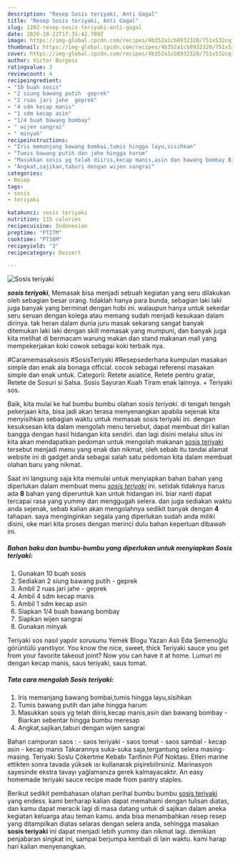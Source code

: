```yaml
---
description: "Resep Sosis teriyaki, Anti Gagal"
title: "Resep Sosis teriyaki, Anti Gagal"
slug: 1202-resep-sosis-teriyaki-anti-gagal
date: 2020-10-22T17:35:42.709Z
image: https://img-global.cpcdn.com/recipes/4b352a1cb8932320/751x532cq70/sosis-teriyaki-foto-resep-utama.jpg
thumbnail: https://img-global.cpcdn.com/recipes/4b352a1cb8932320/751x532cq70/sosis-teriyaki-foto-resep-utama.jpg
cover: https://img-global.cpcdn.com/recipes/4b352a1cb8932320/751x532cq70/sosis-teriyaki-foto-resep-utama.jpg
author: Victor Burgess
ratingvalue: 3
reviewcount: 4
recipeingredient:
- "10 buah sosis"
- "2 siung bawang putih  geprek"
- "2 ruas jari jahe  geprek"
- "4 sdm kecap manis"
- "1 sdm kecap asin"
- "1/4 buah bawang bombay"
- " wijen sangrai"
- " minyak"
recipeinstructions:
- "Iris memanjang bawang bombai,tumis hingga layu,sisihkan"
- "Tumis bawang putih dan jahe hingga harum"
- "Masukkan sosis yg telah diiris,kecap manis,asin dan bawang bombay Biarkan sebentar hingga bumbu meresap"
- "Angkat,sajikan,taburi dengan wijen sangrai"
categories:
- Resep
tags:
- sosis
- teriyaki

katakunci: sosis teriyaki 
nutrition: 115 calories
recipecuisine: Indonesian
preptime: "PT27M"
cooktime: "PT38M"
recipeyield: "3"
recipecategory: Dessert

---
```



![Sosis teriyaki](https://img-global.cpcdn.com/recipes/4b352a1cb8932320/751x532cq70/sosis-teriyaki-foto-resep-utama.jpg)

<b><i>sosis teriyaki</i></b>, Memasak bisa menjadi sebuah kegiatan yang seru dilakukan oleh sebagian besar orang. tidaklah hanya para bunda, sebagian laki laki juga banyak yang berminat dengan hobi ini. walaupun hanya untuk sekedar seru seruan dengan kolega atau memang sudah menjadi kesukaan dalam dirinya. tak heran dalam dunia juru masak sekarang sangat banyak ditemukan laki laki dengan skill memasak yang mumpuni, dan banyak juga kita melihat di bermacam warung makan dan stand makanan mall yang mempekerjakan koki cowok sebagai koki terbaik nya.

#Caramemasaksosis #SosisTeriyaki #Resepsederhana kumpulan masakan simple dan enak ala bonaga official. cocok sebagai referensi masakan simple dan enak untuk. Categorii: Retete asiatice, Retete pentru gratar, Retete de Sosuri si Salsa. Sosis Sayuran Kuah Tiram enak lainnya. + Teriyaki sos.

Baik, kita mulai ke hal bumbu bumbu olahan <i>sosis teriyaki</i>. di tengah tengah pekerjaan kita, bisa jadi akan terasa menyenangkan apabila sejenak kita menyisihkan sebagian waktu untuk memasak sosis teriyaki ini. dengan kesuksesan kita dalam mengolah menu tersebut, dapat membuat diri kalian bangga dengan hasil hidangan kita sendiri. dan lagi disini melalui situs ini kita akan mendapatkan pedoman untuk mengolah makanan <u>sosis teriyaki</u> tersebut menjadi menu yang enak dan nikmat, oleh sebab itu tandai alamat website ini di gadget anda sebagai salah satu pedoman kita dalam membuat olahan baru yang nikmat.


Saat ini langsung saja kita memulai untuk menyiapkan bahan bahan yang diperlukan dalam membuat menu <u><i>sosis teriyaki</i></u> ini. setidak tidaknya harus ada <b>8</b> bahan yang diperuntuk kan untuk hidangan ini. biar nanti dapat tercapai rasa yang yummy dan menggugah selera. dan juga sediakan waktu anda sejenak, sebab kalian akan mengolahnya sedikit banyak dengan <b>4</b> tahapan. saya menginginkan segala yang diperlukan sudah anda miliki disini, oke mari kita proses dengan merinci dulu bahan keperluan dibawah ini.

<!--inarticleads1-->

##### Bahan baku dan bumbu-bumbu yang diperlukan untuk menyiapkan Sosis teriyaki:

1. Gunakan 10 buah sosis
1. Sediakan 2 siung bawang putih - geprek
1. Ambil 2 ruas jari jahe - geprek
1. Ambil 4 sdm kecap manis
1. Ambil 1 sdm kecap asin
1. Siapkan 1/4 buah bawang bombay
1. Siapkan  wijen sangrai
1. Gunakan  minyak


Teriyaki sos nasıl yapılır sorusunu Yemek Blogu Yazarı Aslı Eda Şemenoğlu görüntülü yanıtlıyor. You know the nice, sweet, thick Teriyaki sauce you get from your favorite takeout joint? Now you can have it at home. Lumuri mi dengan kecap manis, saus teriyaki, saus tomat. 

<!--inarticleads2-->

##### Tata cara mengolah Sosis teriyaki:

1. Iris memanjang bawang bombai,tumis hingga layu,sisihkan
1. Tumis bawang putih dan jahe hingga harum
1. Masukkan sosis yg telah diiris,kecap manis,asin dan bawang bombay - Biarkan sebentar hingga bumbu meresap
1. Angkat,sajikan,taburi dengan wijen sangrai


Bahan campuran saos : - saos teriyaki - saos tomat - saos sambal - kecap asin - kecap manis Takarannya suka-suka saja,tergantung selera masing-masing. Teriyaki Soslu Çökertme Kebabı Tarifinin Püf Noktası. Etleri marine ettikten sonra tavada yüksek ısı kullanarak pişirebilirsiniz. Marinasyon sayesinde ekstra tavayı yağlamanıza gerek kalmayacaktır. An easy homemade teriyaki sauce recipe made from pantry staples. 

Berikut sedikit pembahasan olahan perihal bumbu bumbu <u>sosis teriyaki</u> yang endess. kami berharap kalian dapat memahami dengan tulisan diatas, dan kamu dapat meracik lagi di masa datang untuk di sajikan dalam aneka kegiatan keluarga atau teman kamu. anda bisa menambahkan resep resep yang ditampilkan diatas selaras dengan selera anda, sehingga masakan <b>sosis teriyaki</b> ini dapat menjadi lebih yummy dan nikmat lagi. demikian penjabaran singkat ini, sampai berjumpa kembali di lain waktu. kami harap hari kalian menyenangkan.
